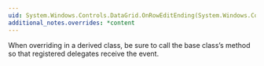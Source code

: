 ```yaml
---
uid: System.Windows.Controls.DataGrid.OnRowEditEnding(System.Windows.Controls.DataGridRowEditEndingEventArgs)
additional_notes.overrides: *content
---
```


<p>When overriding <xref href="System.Windows.Controls.DataGrid.OnRowEditEnding(System.Windows.Controls.DataGridRowEditEndingEventArgs)"></xref> in a derived class, be sure to call the base class’s <xref href="System.Windows.Controls.DataGrid.OnRowEditEnding(System.Windows.Controls.DataGridRowEditEndingEventArgs)"></xref> method so that registered delegates receive the event.</p>


